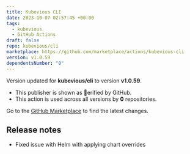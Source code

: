 ```yaml
---
title: Kubevious CLI
date: 2023-10-07 02:57:45 +00:00
tags:
  - kubevious
  - GitHub Actions
draft: false
repo: kubevious/cli
marketplace: https://github.com/marketplace/actions/kubevious-cli
version: v1.0.59
dependentsNumber: "0"
---
```



Version updated for **kubevious/cli** to version **v1.0.59**.
- This publisher is shown as erified by GitHub.
- This action is used across all versions by **0** repositories.

Go to the [GitHub Marketplace](https://github.com/marketplace/actions/kubevious-cli) to find the latest changes.

## Release notes

- Fixed issue with Helm with applying chart overrides
